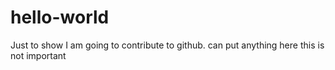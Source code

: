 # hello-world
Just to show I am going to contribute to github. can put anything here this is not important
